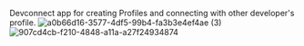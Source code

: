 Devconnect app for creating Profiles and connecting with other developer's profile.
![a0b66d16-3577-4df5-99b4-fa3b3e4ef4ae (3)](https://user-images.githubusercontent.com/46092815/160402812-f82a5409-f4b6-45af-b7ba-1163e7e008e6.jpg)
![907cd4cb-f210-4848-a11a-a27f24934874](https://user-images.githubusercontent.com/46092815/160403557-1e9881fb-7ff2-4921-874d-0805f623818c.jpg)
